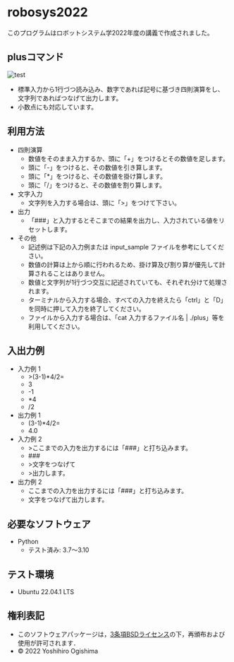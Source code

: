 # robosys2022
このプログラムはロボットシステム学2022年度の講義で作成されました。

## plusコマンド
![test](https://github.com/ogi-y/robosys2022/actions/workflows/test.yml/badge.svg)

* 標準入力から1行づつ読み込み、数字であれば記号に基づき四則演算をし、文字列であればつなげて出力します。
* 小数点にも対応しています。

## 利用方法
* 四則演算
    * 数値をそのまま入力するか、頭に「+」をつけるとその数値を足します。
    * 頭に「-」をつけると、その数値を引き算します。
    * 頭に「*」をつけると、その数値を掛け算します。
    * 頭に「/」をつけると、その数値を割り算します。
* 文字入力
    * 文字列を入力する場合は、頭に「>」をつけて下さい。
* 出力
    * 「###」と入力するとそこまでの結果を出力し、入力されている値をリセットします。
* その他
    * 記述例は下記の入力例または input_sample ファイルを参考にしてください。
    * 数値の計算は上から順に行われるため、掛け算及び割り算が優先して計算されることはありません。
    * 数値と文字列が1行づつ交互に記述されていても、それぞれ分けて処理されます。
    * ターミナルから入力する場合、すべての入力を終えたら「ctrl」と「D」を同時に押して入力を終了してください。
    * ファイルから入力する場合は、「cat 入力するファイル名 | ./plus」等を利用してください。
## 入出力例
* 入力例 1
    * \>(3-1)*4/2=
    * 3
    * -1
    * *4
    * /2
* 出力例 1
    * (3-1)*4/2=
    * 4.0
* 入力例 2
    * \>ここまでの入力を出力するには「###」と打ち込みます。
    * \###
    * \>文字をつなげて
    * \>出力します。
* 出力例 2
    * ここまでの入力を出力するには「###」と打ち込みます。
    * 文字をつなげて出力します。
## 必要なソフトウェア
* Python
    * テスト済み: 3.7～3.10

## テスト環境
* Ubuntu 22.04.1 LTS

## 権利表記
* このソフトウェアパッケージは，[3条項BSDライセンス](https://opensource.org/licenses/BSD-3-Clause)の下，再頒布および使用が許可されます．
* © 2022 Yoshihiro Ogishima
